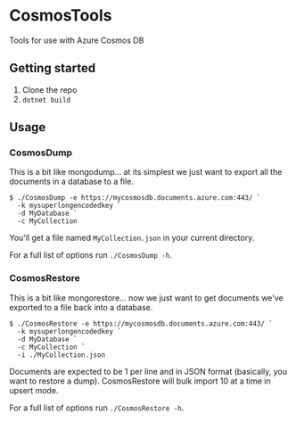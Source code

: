 # CosmosTools
Tools for use with Azure Cosmos DB

## Getting started
1. Clone the repo
1. `dotnet build`

## Usage

### CosmosDump

This is a bit like mongodump... at its simplest we just want to export all the documents in a database to a file.

    $ ./CosmosDump -e https://mycosmosdb.documents.azure.com:443/ `
      -k mysuperlongencodedkey `
      -d MyDatabase `
      -c MyCollection

You'll get a file named `MyCollection.json` in your current directory.

For a full list of options run `./CosmosDump -h`.

### CosmosRestore

This is a bit like mongorestore... now we just want to get documents we've exported to a file back into a database.

    $ ./CosmosRestore -e https://mycosmosdb.documents.azure.com:443/ `
      -k mysuperlongencodedkey `
      -d MyDatabase `
      -c MyCollection `
      -i ./MyCollection.json

Documents are expected to be 1 per line and in JSON format (basically, you want to restore a dump). CosmosRestore will bulk import 10 at a time in upsert mode.

For a full list of options run `./CosmosRestore -h`.
